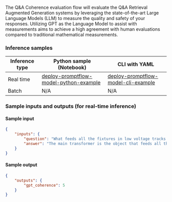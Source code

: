 The Q&A Coherence evaluation flow will evaluate the Q&A Retrieval Augmented Generation systems by leveraging the state-of-the-art Large Language Models (LLM) to measure the quality and safety of your responses. Utilizing GPT as the Language Model to assist with measurements aims to achieve a high agreement with human evaluations compared to traditional mathematical measurements.


### Inference samples

Inference type|Python sample (Notebook)|CLI with YAML
|--|--|--|
Real time|<a href="https://github.com/microsoft/promptflow/blob/pm/3p-inside-materials/docs/media/deploy-to-aml-code/sdk/deploy.ipynb" target="_blank">deploy-promptflow-model-python-example</a>|<a href="https://github.com/microsoft/promptflow/blob/pm/3p-inside-materials/docs/go-to-production/deploy-to-aml-code.md" target="_blank">deploy-promptflow-model-cli-example</a>
Batch | N/A | N/A

### Sample inputs and outputs (for real-time inference)

#### Sample input
```json
{
    "inputs": {
        "question": "What feeds all the fixtures in low voltage tracks instead of each light having a line-to-low voltage transformer?",
        "answer": "The main transformer is the object that feeds all the fixtures in low voltage tracks."
    }
}
```

#### Sample output
```json
{
    "outputs": {
        "gpt_coherence": 5
    }
}
```